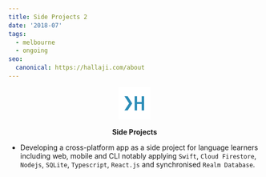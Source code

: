 ```yaml
---
title: Side Projects 2
date: '2018-07'
tags:
  - melbourne
  - ongoing
seo:
  canonical: https://hallaji.com/about
---
```

<p align='center'>
  <img src='/assets/fav/white.svg' height='64' />
</p>
<p align='center'>
  <b>Side Projects</b>
</p>

* Developing a cross-platform app as a side project for language learners including web, mobile and CLI notably applying `Swift`, `Cloud Firestore`, `Nodejs`, `SQLite`, `Typescript`, `React.js` and synchronised `Realm Database`.
